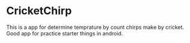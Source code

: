 # CricketChirp
This is a app for determine temprature by count chirps make by cricket. Good app for practice starter things in android.
